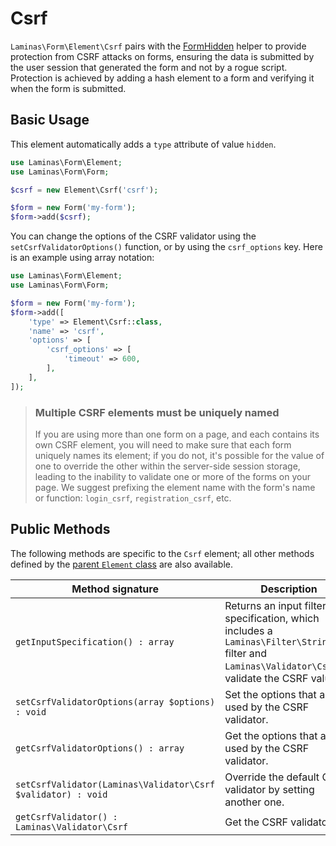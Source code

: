 # Csrf

`Laminas\Form\Element\Csrf` pairs with the [FormHidden](../helper/form-hidden.md)
helper to provide protection from CSRF attacks on forms, ensuring the data is
submitted by the user session that generated the form and not by a rogue script.
Protection is achieved by adding a hash element to a form and verifying it when
the form is submitted.

## Basic Usage

This element automatically adds a `type` attribute of value `hidden`.

```php
use Laminas\Form\Element;
use Laminas\Form\Form;

$csrf = new Element\Csrf('csrf');

$form = new Form('my-form');
$form->add($csrf);
```

You can change the options of the CSRF validator using the
`setCsrfValidatorOptions()` function, or by using the `csrf_options` key. Here
is an example using array notation:

```php
use Laminas\Form\Element;
use Laminas\Form\Form;

$form = new Form('my-form');
$form->add([
	'type' => Element\Csrf::class,
	'name' => 'csrf',
	'options' => [
		'csrf_options' => [
			'timeout' => 600,
		],
	],
]);
```

> ### Multiple CSRF elements must be uniquely named
>
> If you are using more than one form on a page, and each contains its own CSRF
> element, you will need to make sure that each form uniquely names its element;
> if you do not, it's possible for the value of one to override the other within
> the server-side session storage, leading to the inability to validate one or
> more of the forms on your page. We suggest prefixing the element name with the
> form's name or function: `login_csrf`, `registration_csrf`, etc.

## Public Methods

The following methods are specific to the `Csrf` element; all other methods
defined by the [parent `Element` class](element.md#public-methods) are also
available.

Method signature                                          | Description
--------------------------------------------------------- | -----------
`getInputSpecification() : array`                         | Returns an input filter specification, which includes a `Laminas\Filter\StringTrim` filter and `Laminas\Validator\Csrf` to validate the CSRF value.
`setCsrfValidatorOptions(array $options) : void`          | Set the options that are used by the CSRF validator.
`getCsrfValidatorOptions() : array`                       | Get the options that are used by the CSRF validator.
`setCsrfValidator(Laminas\Validator\Csrf $validator) : void` | Override the default CSRF validator by setting another one.
`getCsrfValidator() : Laminas\Validator\Csrf `               | Get the CSRF validator.
